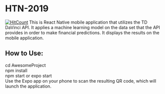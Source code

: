 # HTN-2019
[![HitCount](http://hits.dwyl.io/anant-j/StudentSave.svg)](http://hits.dwyl.io/anant-j/StudentSave)
This is React Native mobile application that utilizes the TD DaVinci API. It applies a machine learning model on the data set that the API provides in order to make financial predictions. It displays the results on the mobile application.

## How to Use:
cd AwesomeProject  
npm install  
npm start or expo start  
Use the Expo app on your phone to scan the resulting QR code, which will launch the application.
